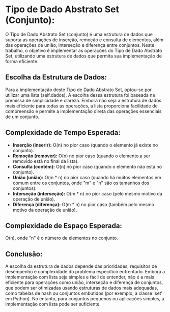 # Tipo de Dado Abstrato Set (Conjunto):
O Tipo de Dado Abstrato Set (conjunto) é uma estrutura de dados que suporta as operações de inserção, remoção e consulta de elementos, além das operações de união, interseção e diferença entre conjuntos.
Neste trabalho, o objetivo é implementar as operações do Tipo de Dado Abstrato Set, utilizando uma estrutura de dados que permita sua implementação de forma eficiente.

## Escolha da Estrutura de Dados:
Para a implementação deste Tipo de Dado Abstrato Set, optou-se por utilizar uma lista (self.dados). A escolha dessa estrutura foi baseada na premissa de simplicidade e clareza. Embora não seja a estrutura de dados mais eficiente para todas as operações, a lista proporciona facilidade de compreensão e permite a implementação direta das operações essenciais de um conjunto.

## Complexidade de Tempo Esperada:
* **Inserção (inserir):** O(n) no pior caso (quando o elemento já existe no conjunto).
* **Remoção (remover):** O(n) no pior caso (quando o elemento a ser removido está no final da lista).
* **Consulta (contém):** O(n) no pior caso (quando o elemento não está no conjunto).
* **União (união):** O(m * n) no pior caso (quando há muitos elementos em comum entre os conjuntos, onde "m" e "n" são os tamanhos dos conjuntos).
* **Interseção (interseção):** O(m * n) no pior caso (pelo mesmo motivo da operação de união).
* **Diferença (diferença):** O(m * n) no pior caso (também pelo mesmo motivo da operação de união).

## Complexidade de Espaço Esperada:
O(n), onde "n" é o número de elementos no conjunto.

## Conclusão:
A escolha da estrutura de dados depende das prioridades, requisitos de desempenho e complexidade do problema específico enfrentado.
Embora a implementação com lista seja simples e fácil de entender, não é a mais eficiente para operações como união, interseção e diferença de conjuntos, que podem ser otimizadas usando estruturas de dados mais adequadas, como tabelas de hash ou conjuntos embutidos (por exemplo, a classe 'set' em Python).
No entanto, para conjuntos pequenos ou aplicações simples, a implementação com lista pode ser suficiente.
